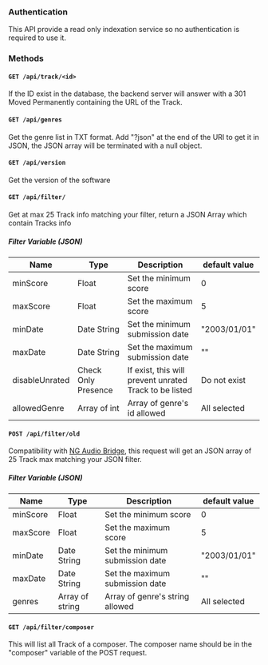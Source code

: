 ### Authentication

This API provide a read only indexation service so no authentication is required to use it.

### Methods

#### `GET /api/track/<id>`

If the ID exist in the database, the backend server will answer with a 301 Moved Permanently containing the URL of the Track.

#### `GET /api/genres`

Get the genre list in TXT format. Add "?json" at the end of the URI to get it in JSON, the JSON array will be terminated with a null object.

#### `GET /api/version`

Get the version of the software

#### `GET /api/filter/`

Get at max 25 Track info matching your filter, return a JSON Array which contain Tracks info

##### Filter Variable (JSON)

Name            | Type                | Description                                             | default value
----------------|---------------------|---------------------------------------------------------|-------------
minScore        | Float               | Set the minimum score                                   | 0
maxScore        | Float               | Set the maximum score                                   | 5
minDate         | Date String         | Set the minimum submission date                         | "2003/01/01"
maxDate         | Date String         | Set the maximum submission date                         | ""
disableUnrated  | Check Only Presence | If exist, this will prevent unrated Track to be listed  | Do not exist
allowedGenre    | Array of int        | Array of genre's id allowed                             | All selected

#### `POST /api/filter/old`

Compatibility with [NG Audio Bridge](https://www.newgrounds.com/portal/view/553053), this request will get an JSON array of 25 Track max matching your JSON filter.

##### Filter Variable (JSON)

Name            | Type                | Description                                             | default value
----------------|---------------------|---------------------------------------------------------|-------------
minScore        | Float               | Set the minimum score                                   | 0
maxScore        | Float               | Set the maximum score                                   | 5
minDate         | Date String         | Set the minimum submission date                         | "2003/01/01"
maxDate         | Date String         | Set the maximum submission date                         | ""
genres          | Array of string     | Array of genre's string allowed                         | All selected

#### `GET /api/filter/composer`

This will list all Track of a composer. The composer name should be in the "composer" variable of the POST request.
